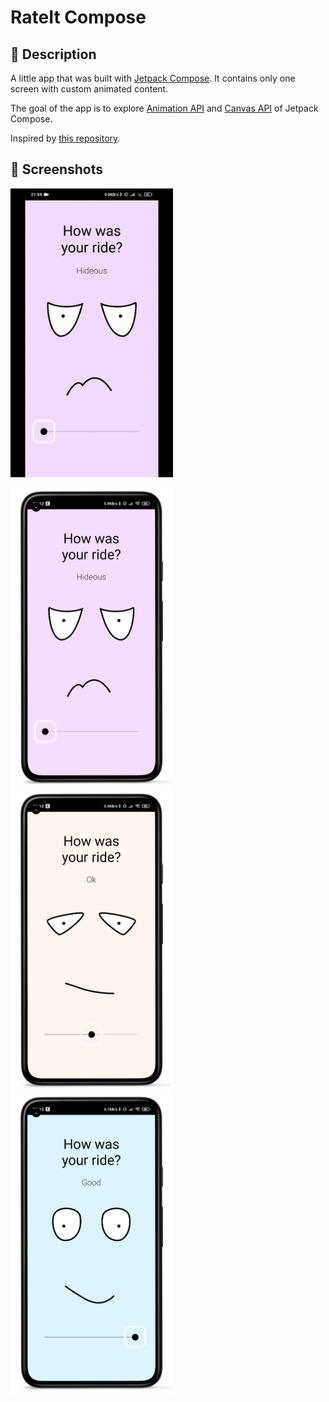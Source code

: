 # RateIt Compose

## :scroll: Description
A little app that was built with [Jetpack Compose](https://developer.android.com/jetpack/compose).  It contains only one screen with custom animated content.

The goal of the app is to explore [Animation API](https://developer.android.com/jetpack/compose/animation) and [Canvas API](https://developer.android.com/reference/kotlin/androidx/compose/ui/graphics/Canvas) of Jetpack Compose.

Inspired by [this repository](https://github.com/Cuberto/rate-it).

## :camera_flash: Screenshots
<img src="/screenshots/gif_24.gif" width="260">

<img src="/screenshots/r1.png" width="260">&emsp;<img src="/screenshots/r2.png" width="260">&emsp;<img src="/screenshots/r3.png" width="260">
